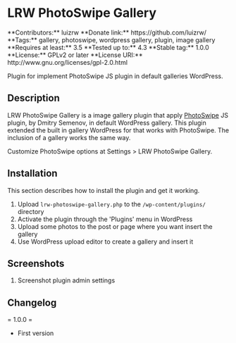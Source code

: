 <h1>LRW PhotoSwipe Gallery</h1>
**Contributors:** luizrw  
**Donate link:** https://github.com/luizrw/  
**Tags:** gallery, photoswipe, wordpress gallery, plugin, image gallery  
**Requires at least:** 3.5  
**Tested up to:** 4.3  
**Stable tag:** 1.0.0  
**License:** GPLv2 or later  
**License URI:** http://www.gnu.org/licenses/gpl-2.0.html  

Plugin for implement PhotoSwipe JS plugin in default galleries WordPress.

<h2>Description</h2>

LRW PhotoSwipe Gallery is a image gallery plugin that apply [PhotoSwipe](http://photoswipe.com/ "PhotoSwipe") JS plugin, by Dmitry Semenov, in default WordPress gallery.
This plugin extended the built in gallery WordPress for that works with PhotoSwipe. The inclusion of a gallery works the same way.

Customize PhotoSwipe options at Settings > LRW PhotoSwipe Gallery.

<h2>Installation</h2>

This section describes how to install the plugin and get it working.

1. Upload `lrw-photoswipe-gallery.php` to the `/wp-content/plugins/` directory
2. Activate the plugin through the 'Plugins' menu in WordPress
3. Upload some photos to the post or page where you want insert the gallery
4. Use WordPress upload editor to create a gallery and insert it

<h2>Screenshots</h2>

1. Screenshot plugin admin settings

<h2>Changelog</h2>

= 1.0.0 =
* First version
